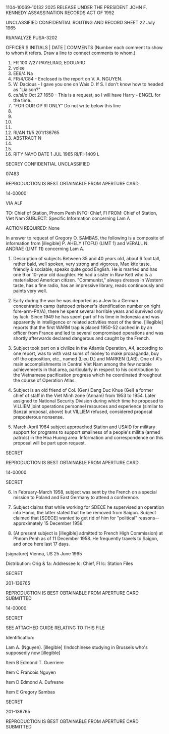 1104-10069-10132
2025 RELEASE UNDER THE PRESIDENT JOHN F. KENNEDY ASSASSINATION RECORDS ACT OF 1992

UNCLASSIFIED
CONFIDENTIAL
ROUTING AND RECORD SHEET 22 July 1965

RI/ANALYZE
FUSA-3202

OFFICER'S
INITIALS | DATE | COMMENTS (Number each comment to show to whom it refers. Draw a line to connect comments to whom.)
1. FR 100 7/27 PAYELRAD, EDOUARD
2. volee
3. EE6/4 Na
4. FR/4/C84 - Enclosed is the report on V. A. NGUYEN.
5. W. Dacious - I gave you one on Wais D. If S. I don't know how to headed as "Liaison?"
6. cs/sl/o Oct 27 1650 - This is a request, so I will have Harry - ENGEL for the time.
7. "FOR OUR OP RI ONLY" Do not write below this line
8.
9.
10.
11.
12. RI/AN 11/5 201/136765
13. ABSTRACT N
14.
15.
16. RITY NAYO DATE 1 JUL 1965
RI/FI-1409 L

SECREY CONFIDENTIAL UNCLASSIFIED

07483

REPRODUCTION IS BEST OBTAINABLE FROM APERTURE CARD

14-00000

VIA ALF

TO: Chief of Station, Phnom Penh INFO: Chief, Fl
FROM: Chief of Station, Viet Nam
SUBJECT: Specific Information concerning Lam A

ACTION REQUIRED: None

In answer to request of Gregory O. SAMBAS, the following is a composite of information from [illegible] P. AHELY (TOFU) (LIMT 1) and VERALL N. ANDRAE (LIMT 11) concerning Lam A.

1. Description of subjects Between 35 and 40 years old, about 6 foot tall, rather bald, well spoken, very strong and vigorous, Mao kite taste, friendly & sociable, speaks quite good English. He is married and has one 9 or 10-year old daughter. He had a sister in Raw Kett who is a materialized American citizen. "Communist," always dresses in Western taste, has a fine radio, has an impressive library, reads continuously and paints very well.

2. Early during the war he was deported as a Jew to a German concentration camp (tattooed prisoner's identification number on right fore-arm-PX/A), there he spent several horrible years and survived only by luck. Since 1949 he has spent part of his time in Indonesia and was apparently in intelligence or related activities most of the time. [illegible] reports that the first WARM trap is placed 1950-52 cached in by an officer from France and led to several compromised operations and was shortly afterwards declared dangerous and caught by the French.

3. Subject took part on a civilize in the Atlantis Operation, A4, according to one report, was to with vast sums of money to make propaganda, buy off the opposition, etc., named (Lieu D.) and MARKEN (LAB). One of A's main accomplishments in Central Viet Nam among the few notable achievements in that area, particularly in respect to his contribution to the Vietnamese pacification progress which he coordinated throughout the course of Operation Atlas.

4. Subject is an old friend of Col. (Gen) Dang Duc Khue (Gel) a former chief of staff in the Viet Minh zone (Annam) from 1953 to 1954. Later assigned to National Security Division during which time he proposed to VILLIEM joint operations personnel resources and experience (similar to Banzai proposal, above) but VILLIEM refused, considered proposal preposterous nonsense.

5. March-April 1964 subject approached Station and USAID for military support for programs to support smallness of a people's militia (armed patrols) in the Hoa Huong area. Information and correspondence on this proposal will be part upon request.

SECRET

REPRODUCTION IS BEST OBTAINABLE FROM APERTURE CARD

14-00000

SECRET

6. In February-March 1958, subject was sent by the French on a special mission to Poland and East Germany to attend a conference.

7. Subject claims that while working for SDECE he supervised an operation into Hanoi, the latter stated that he be removed from Saigon. Subject claimed that [SDECE] wanted to get rid of him for "political" reasons--approximately 15 December 1956.

8. (At present subject is [illegible] admitted to French High Commission) at Phnom Penh as of 11 December 1958. He frequently travels to Saigon, and once here last 17 days.

[signature]
Vienna, US
25 June 1965

Distribution:
Orig & 1a: Addressee
lc: Chief, FI
lc: Station Files

SECRET

201-136765

REPRODUCTION IS BEST OBTAINABLE FROM APERTURE CARD SUBMITTED

14-00000

SECRET

SEE ATTACHED GUIDE RELATING TO THIS FILE

Identification:

Lam A. (Nguyen). [illegible] (Indochinese studying in Brussels who's supposedly now [illegible]

Item B Edmond T. Guerriere

Item C Francois Nguyen

Item D Edmond A. Dufresne

Item E Gregory Sambas

SECRET

201-136765

REPRODUCTION IS BEST OBTAINABLE FROM APERTURE CARD SUBMITTED
